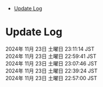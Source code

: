 <!-- START doctoc generated TOC please keep comment here to allow auto update -->
<!-- DON'T EDIT THIS SECTION, INSTEAD RE-RUN doctoc TO UPDATE -->

- [Update Log](#update-log)

<!-- END doctoc generated TOC please keep comment here to allow auto update -->

# Update Log
2024年 11月 23日 土曜日 23:11:14 JST  
2024年 11月 23日 土曜日 22:59:41 JST  
2024年 11月 23日 土曜日 23:07:46 JST  
2024年 11月 23日 土曜日 22:39:24 JST  
2024年 11月 23日 土曜日 22:57:00 JST  

